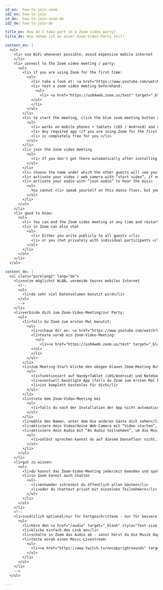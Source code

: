 ```yaml
---
id_en:  how-to-join-zoom
id2_en: how-to-join
id_de:  how-to-join-zoom-de
id2_de: how-to-join-de

title_en: How do I take part in a Zoom video party?
title_de: Wie nehme ich an einer Zoom-Video-Party teil?

content_en: |
  <ul>
    <li> use WiFi whenever possible, avoid expensive mobile internet
    </li>
    <li> connect to the Zoom video meeting / party:
      <ul>
        <li> if you are using Zoom for the first time:
          <ul>
            <li> take a look at: <a href="https://www.youtube.com/watch?v=hxa9wip7AvM" target="_blank"> Zoom Meeting Instructions (3 min YouTube video) </a> </ li>
            <li> test a zoom video meeting beforehand:
              <ul>
                <li> <a href="https://us04web.zoom.us/test" target="_blank"> Zoom Meeting Test </a> - you can start there at any time and test your own video </li>
            </ul>
            </li>
          </ul>
        </li>
        <li> to start the meeting, click the blue zoom meeting button above and follow the instructions:
          <ul>
            <li> works on mobile phones + tablets (iOS / Android) and notebooks / PCs (MacOS / Windows) </li>
            <li> Any required app (if you are using Zoom for the first time) will be installed </li>
            <li> is completely free for you </li>
          </ul>
        </li>
        <li> join the zoom video meeting
          <ul>
            <li> If you don't get there automatically after installing the app, come back here and click the above Zoom Meeting link again </li>
          </ul>
        </li>
        <li> choose the name under which the other guests will see you </li>
        <li> activate your video / web camera with “start video”, if not already done </li>
        <li> activate your audio with “join audio” to hear the music
          <ul>
            You cannot <li> speak yourself on this dance floor, but you can chat </li>
          </ul>
        </li>
      </ul>
    </li>
    <li> good to know:
      <ul>
        <li> You can end the Zoom video meeting at any time and restart it later </li>
        <li> in Zoom can also chat
          <ul>
            <li> Either you write publicly to all guests </li>
            <li> or you chat privately with individual participants </li>
          </ul>
        </li>
      </ul>
    </li>
  </ul>

content_de: |
  <ul class="purelang2" lang="de">
    <li>nutze möglichst WLAN, vermeide teures mobiles Internet
      <!--
      <ul>
        <li>da sehr viel Datenvolumen benutzt wird</li>
      </ul>
      -->
    </li>
    <li>verbinde dich zum Zoom-Video-Meeting/zur Party:
      <ul>
        <li>falls du Zoom zum ersten Mal benutzt:
          <ul>
            <li>schaue dir an: <a href="https://www.youtube.com/watch?v=hxa9wip7AvM" target="_blank">Zoom Meeting Anleitung (3 min YouTube-Video)</a></li>
            <li>teste vorab ein Zoom-Video-Meeting:
              <ul>
                <li><a href="https://us04web.zoom.us/test" target="_blank">Zoom Meeting Test</a> - dort kannst du jederzeit starten und dein eigenes Video testen</li>
            </ul>
            </li>
          </ul>
        </li>
        <li>zum Meeting-Start klicke den obigen blauen Zoom-Meeting Button und folge den Anweisungen:
          <ul>
            <li>funktioniert auf Handy+Tablet (iOS/Android) und Notebooks/PCs (MacOS/Windows)</li>
            <li>eventuell benötigte App (falls du Zoom zum ersten Mal benutzt) wird installiert</li>
            <li>ist komplett kostenlos für dich</li>
          </ul>
        </li>
        <li>trete dem Zoom-Video-Meeting bei
          <ul>
            <li>falls du nach der Installation der App nicht automatisch dorthin gelangst, so komme hierher zurück und klicke den obigen Zoom-Meeting-Link erneut</li>
          </ul>
        </li>
        <li>wähle den Namen, unter dem die anderen Gäste dich sehen</li>
        <li>aktiviere dein Video/deine Web-Camera mit “Video starten”, falls noch nicht passiert</li>
        <li>aktiviere dein Audio mit “An Audio teilnehmen”, um die Musik zu hören
          <ul>
            <li>selbst sprechen kannst du auf diesem Dancefloor nicht, aber chatten</li>
          </ul>
        </li>
      </ul>
    </li>
    <li>gut zu wissen:
      <ul>
        <li>du kannst das Zoom-Video-Meeting jederzeit beenden und später wieder neu starten</li>
        <li>in Zoom kannst auch chatten
          <ul>
            <li>entweder schreibst du öffentlich allen Gästen</li>
            <li>oder du chattest privat mit einzelnen Teilnehmern</li>
          </ul>
        </li>
      </ul>
    </li>
    <!--
    <li>zusätzlich optional/nur für Fortgeschrittene - nur für bessere Musik-Qualität:
      <ul>
        <li>höre den <a href="/audio" target="_blank" style="font-size: 100%; font-weight: bold;">High-Quality-Music-Livestream</a></li>
        <li>klicke einfach den Link an</li>
        <li>schalte in Zoom das Audio ab - sonst hörst du die Musik doppelt</li>
        <li>teste vorab einen Music-Livestream:
          <ul>
            <li><a href="https://www.twitch.tv/nocopyrightsounds" target="_blank">Music Stream Test</a> - dort solltest du jederzeit Musik hören</li>
          </ul>
        </li>
      </ul>
    </li>
    -->
  </ul>

---
```



